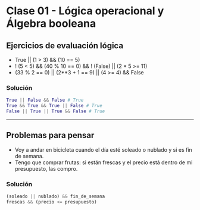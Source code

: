 # Clase 01 - Lógica operacional y Álgebra booleana

## Ejercicios de evaluación lógica

- True || (1 > 3) && (10 == 5)
- ! (5 < 5) && (40 % 10 == 0) && ! (False) || (2 * 5 >= 11)
- (33 % 2 == 0) || (2**3 + 1 == 9) || (4 >= 4) && False

### Solución

```python
True || False && False # True
True && True && True || False # True
False || True || True && False # True
```

---

## Problemas para pensar

- Voy a andar en bicicleta cuando el día esté soleado o nublado y si es fin de semana.
- Tengo que comprar frutas: si están frescas y el precio está dentro de mi presupuesto, las compro.

### Solución

```python
(soleado || nublado) && fin_de_semana
frescas && (precio <= presupuesto)
```